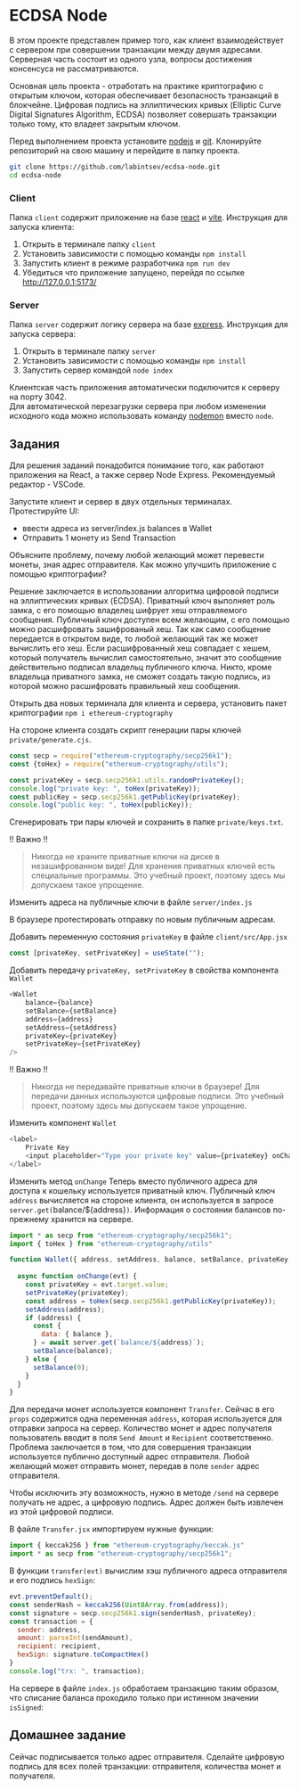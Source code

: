 # ECDSA Node

В этом проекте представлен пример того, как клиент взаимодействует с сервером при совершении транзакции между двумя адресами. 
Серверная часть состоит из одного узла, вопросы достижения консенсуса не рассматриваются.  

Основная цель проекта - отработать на практике криптографию с открытым ключом, которая обеспечивает безопасность транзакций в блокчейне. 
Цифровая подпись на эллиптических кривых (Elliptic Curve Digital Signatures Algorithm, ECDSA) позволяет совершать транзакции только тому, кто владеет закрытым ключом.  

Перед выполнением проекта установите [nodejs](https://nodejs.org/) и [git](https://git-scm.com/book/ru/).
Клонируйте репозиторий на свою машину и перейдите в папку проекта. 

```bash
git clone https://github.com/labintsev/ecdsa-node.git
cd ecdsa-node
```

### Client

Папка `client` содержит приложение на базе [react](https://reactjs.org/) и [vite](https://vitejs.dev/). 
Инструкция для запуска клиента: 

1. Открыть в терминале папку `client`
2. Установить зависимости с помощью команды `npm install`
3. Запустить клиент в режиме разработчика `npm run dev` 
4. Убедиться что приложение запущено, перейдя по ссылке http://127.0.0.1:5173/

### Server
Папка `server` содержит логику сервера на базе [express](https://expressjs.com/). 
Инструкция для запуска сервера:

1. Открыть в терминале папку `server` 
2. Установить зависимости с помощью команды `npm install`  
3. Запустить сервер командой `node index` 

Клиентская часть приложения автоматически подключится к серверу на порту 3042.  
Для автоматической перезагрузки сервера при любом изменении исходного кода можно использовать команду [nodemon](https://www.npmjs.com/package/nodemon) вместо `node`. 

## Задания 

Для решения заданий понадобится понимание того, как работают приложения на React, а также сервер Node Express. 
Рекомендуемый редактор - VSCode. 

Запустите клиент и сервер в двух отдельных терминалах. 
Протестируйте UI: 
- ввести адреса из server/index.js balances в Wallet
- Отправить 1 монету из Send Transaction

Объясните проблему, почему любой желающий может перевести монеты, зная адрес отправителя. 
Как можно улучшить приложение с помощью криптографии?

Решение заключается в использовании алгоритма цифровой подписи на эллиптических кривых (ECDSA). 
Приватный ключ выполняет роль замка, с его помощью владелец шифрует хеш отправляемого сообщения. 
Публичный ключ доступен всем желающим, с его помощью можно расшифровать зашифрованый хеш. 
Так как само сообщение передается в открытом виде, то любой желающий так же может вычислить его хеш. 
Если расшифрованный хеш совпадает с хешем, который получатель вычислил самостоятельно, значит это сообщение действительно подписал владельц публичного ключа. 
Никто, кроме владельца приватного замка, не сможет создать такую подпись, из которой можно расшифровать правильный хеш сообщения. 

Открыть два новых терминала для клиента и сервера, установить пакет криптографии `npm i ethereum-cryptography`

На стороне клиента создать скрипт генерации пары ключей `private/generate.cjs`.  

```js
const secp = require("ethereum-cryptography/secp256k1");
const {toHex} = require("ethereum-cryptography/utils");

const privateKey = secp.secp256k1.utils.randomPrivateKey();
console.log("private key: ", toHex(privateKey));
const publicKey = secp.secp256k1.getPublicKey(privateKey);
console.log("public key: ", toHex(publicKey));
```

Сгенерировать три пары ключей и сохранить в папке `private/keys.txt`. 

!! Важно !! 
> Никогда не храните приватные ключи на диске в незашифрованном виде! 
> Для хранения приватных ключей есть специальные программы.
> Это учебный проект, поэтому здесь мы допускаем такое упрощение.

Изменить адреса на публичные ключи в файле `server/index.js`

В браузере протестировать отправку по новым публичным адресам. 

Добавить переменную состояния `privateKey` в файле `client/src/App.jsx`

```js
const [privateKey, setPrivateKey] = useState("");
```

Добавить передачу `privateKey, setPrivateKey` в свойства компонента `Wallet`

```js
<Wallet
    balance={balance}
    setBalance={setBalance}
    address={address}
    setAddress={setAddress}
    privateKey={privateKey}
    setPrivateKey={setPrivateKey}
/>
```

!! Важно !! 
> Никогда не передавайте приватные ключи в браузере!
> Для передачи данных используются цифровые подписи.
> Это учебный проект, поэтому здесь мы допускаем такое упрощение.

Изменить компонент `Wallet` 
```js
<label>
    Private Key
    <input placeholder="Type your private key" value={privateKey} onChange={onChange}></input>
</label>
```

Изменить метод `onChange`
Теперь вместо публичного адреса для доступа к кошельку используется приватный ключ. 
Публичный ключ `address` вычисляется на стороне клиента, он используется в запросе `server.get(`balance/${address}`)`.
Информация о состоянии балансов по-прежнему хранится на сервере. 

```js
import * as secp from "ethereum-cryptography/secp256k1";
import { toHex } from "ethereum-cryptography/utils"

function Wallet({ address, setAddress, balance, setBalance, privateKey, setPrivateKey }) {
  
  async function onChange(evt) {
    const privateKey = evt.target.value;
    setPrivateKey(privateKey);
    const address = toHex(secp.secp256k1.getPublicKey(privateKey));
    setAddress(address);
    if (address) {
      const {
        data: { balance },
      } = await server.get(`balance/${address}`);
      setBalance(balance);
    } else {
      setBalance(0);
    }
  }
}
```

Для передачи монет используется компонент `Transfer`. 
Сейчас в его `props` содержится одна переменная `address`, которая используется для отправки запроса на сервер.
Количество монет и адрес получателя пользователь вводит в поля `Send Amount` и `Recipient` соответственно. 
Проблема заключается в том, что для совершения транзакции используется публично доступный адрес отправителя. 
Любой желающий может отправить монет, передав в поле `sender` адрес отправителя. 

Чтобы исключить эту возможность, нужно в методе `/send` на сервере получать не адрес, а цифровую подпись. 
Адрес должен быть извлечен из этой цифровой подписи. 

В файле `Transfer.jsx` импортируем нужные функции: 
```js
import { keccak256 } from "ethereum-cryptography/keccak.js"
import * as secp from "ethereum-cryptography/secp256k1";
```

В функции `transfer(evt)` вычислим хэш публичного адреса отправителя и его подпись `hexSign`: 

```js
evt.preventDefault();
const senderHash = keccak256(Uint8Array.from(address));
const signature = secp.secp256k1.sign(senderHash, privateKey);
const transaction = {
  sender: address,
  amount: parseInt(sendAmount),
  recipient: recipient,
  hexSign: signature.toCompactHex()
}
console.log("trx: ", transaction);
```

На сервере в файле `index.js` обработаем транзакцию таким образом, что списание баланса проходило только при истинном значении `isSigned`:



## Домашнее задание
Сейчас подписывается только адрес отправителя. 
Сделайте цифровую подпись для всех полей транзакции: отправителя, количества монет и получателя.
